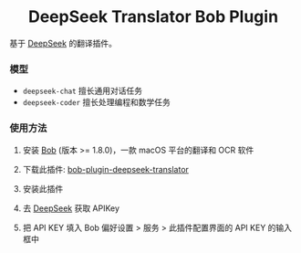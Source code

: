 <h1 align="center">DeepSeek Translator Bob Plugin</h1>

基于 [DeepSeek](https://deepseek.com/) 的翻译插件。

### 模型

- `deepseek-chat` 擅长通用对话任务
- `deepseek-coder` 擅长处理编程和数学任务

### 使用方法

1. 安装 [Bob](https://bobtranslate.com/guide/#%E5%AE%89%E8%A3%85) (版本 >= 1.8.0)，一款 macOS 平台的翻译和 OCR 软件

2. 下载此插件: [bob-plugin-deepseek-translator](https://github.com/HashCookie/bob-plugin-deepseek-translator/releases/latest)

3. 安装此插件

4. 去 [DeepSeek](https://deepseek.com/) 获取 APIKey

5. 把 API KEY 填入 Bob 偏好设置 > 服务 > 此插件配置界面的 API KEY 的输入框中

